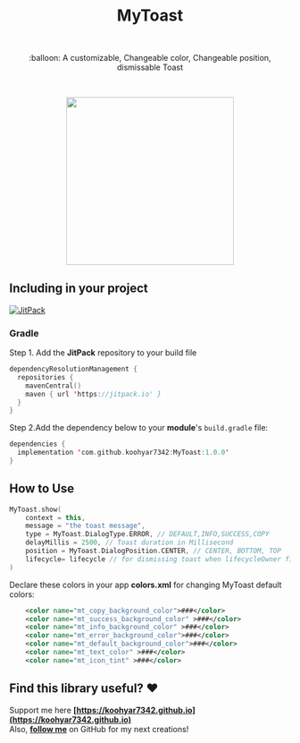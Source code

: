 <h1 align="center">MyToast</h1></br>

<p align="center">
:balloon: A customizable, Changeable color, Changeable position, dismissable Toast
</p>
</br>

<p align="center">
<img src="https://github.com/koohyar7342/MyToast/blob/ee81faf389010ce1f415a7ff062b2a4a18b377ac/mytoast.mp4" width="300"/>
</p>

## Including in your project
[![JitPack](https://img.shields.io/jitpack/version/com.github.koohyar7342/MyToast)](https://jitpack.io/#koohyar7342/MyToast/Tag)

### Gradle
Step 1. Add the **JitPack** repository to your build file 
```kotlin
dependencyResolutionManagement {
  repositories {
    mavenCentral()
    maven { url 'https://jitpack.io' }
  }
}
```
Step 2.Add the dependency below to your **module**'s `build.gradle` file:

```kotlin
dependencies {
  implementation 'com.github.koohyar7342:MyToast:1.0.0'
}
```
## How to Use

```kotlin
MyToast.show(
    context = this,
    message = "the toast message",
    type = MyToast.DialogType.ERROR, // DEFAULT,INFO,SUCCESS,COPY
    delayMillis = 2500, // Toast duration in Millisecond
    position = MyToast.DialogPosition.CENTER, // CENTER, BOTTOM, TOP
    lifecycle= lifecycle // for dismissing toast when lifecycleOwner finished
)
```
Declare these colors in your app **colors.xml** for changing MyToast default colors:
```xml
    <color name="mt_copy_background_color">###</color>
    <color name="mt_success_background_color" >###</color>
    <color name="mt_info_background_color" >###</color>
    <color name="mt_error_background_color">###</color>
    <color name="mt_default_background_color">###</color>
    <color name="mt_text_color" >###</color>
    <color name="mt_icon_tint" >###</color>
```


## Find this library useful? :heart:
Support me here __[https://koohyar7342.github.io](https://koohyar7342.github.io)__ <br>
Also, __[follow me](https://github.com/koohyar7342)__ on GitHub for my next creations!

